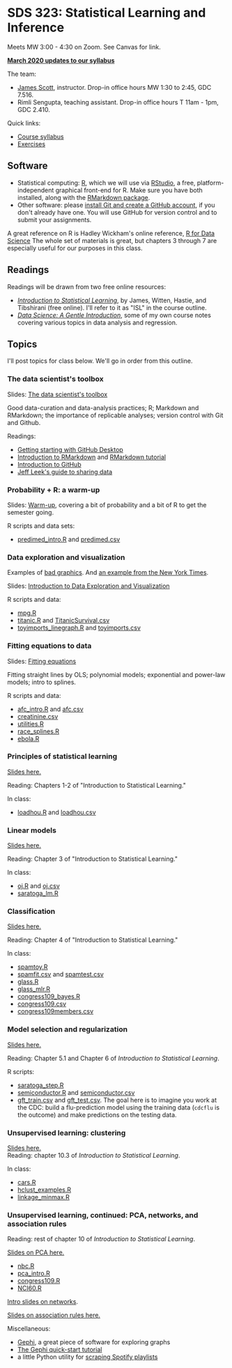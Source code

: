 # SDS 323: Statistical Learning and Inference  

Meets MW 3:00 - 4:30 on Zoom.  See Canvas for link.

[__March 2020 updates to our syllabus__](ref/SDS323_Spring2020_Syllabus_UpdateMarch2020.docx)


The team:  
- [James Scott](https://jgscott.github.io/), instructor.  Drop-in office hours MW 1:30 to 2:45, GDC 7.516.  
- Rimli Sengupta, teaching assistant.  Drop-in office hours T 11am - 1pm, GDC 2.410.  

Quick links:
- [Course syllabus](ref/SDS323_Spring2020_Syllabus.pdf)   
- [Exercises](exercises/)  


## Software

- Statistical computing: [R](http://www.r-project.org), which we will use via [RStudio](http://www.rstudio.com), a free, platform-independent graphical front-end for R.  Make sure you have both installed, along with the [RMarkdown package](http://rmarkdown.rstudio.com).   
- Other software: please [install Git and create a GitHub account](https://help.github.com/articles/set-up-git/), if you don't already have one.  You will use GitHub for version control and to submit your assignments.  

A great reference on R is Hadley Wickham's online reference, [R for Data Science](https://r4ds.had.co.nz/)  The whole set of materials is great, but chapters 3 through 7 are especially useful for our purposes in this class.  

## Readings

Readings will be drawn from two free online resources:  
- [_Introduction to Statistical Learning_](http://faculty.marshall.usc.edu/gareth-james/ISL/), by James, Witten, Hastie, and Tibshirani (free online).   I'll refer to it as "ISL" in the course outline.  
- [_Data Science: A Gentle Introduction_](ref/DataScience.pdf), some of my own course notes covering various topics in data analysis and regression.   
 

## Topics

I'll post topics for class below.  We'll go in order from this outline.  


### The data scientist's toolbox

Slides: [The data scientist's toolbox](slides/00_toolbox/00_datascience_toolbox.pdf)    

Good data-curation and data-analysis practices; R; Markdown and RMarkdown; the importance of replicable analyses; version control with Git and Github.

Readings:  
- [Getting starting with GitHub Desktop](https://help.github.com/en/desktop/getting-started-with-github-desktop)  
- [Introduction to RMarkdown](http://rmarkdown.rstudio.com) and [RMarkdown tutorial](https://rmarkdown.rstudio.com/lesson-1.html)  
- [Introduction to GitHub](https://guides.github.com/activities/hello-world/)   
- [Jeff Leek's guide to sharing data](https://github.com/jtleek/datasharing)  


### Probability + R: a warm-up

Slides: [Warm-up](slides/01_warmup/01_warmup.pdf), covering a bit of probability and a bit of R to get the semester going.  

R scripts and data sets:  
- [predimed_intro.R](R/predimed_intro.R) and [predimed.csv](data/predimed.csv)   


### Data exploration and visualization

Examples of [bad graphics](ref/badgraphics.pdf).  And [an example from the New York Times](https://www.nytimes.com/interactive/2018/08/30/climate/how-much-hotter-is-your-hometown.html).  

Slides: [Introduction to Data Exploration and Visualization](slides/02_intro_dataviz/02_intro_dataviz.pdf)    

R scripts and data:  
- [mpg.R](R/mpg.R)  
- [titanic.R](R/titanic.R) and [TitanicSurvival.csv](data/TitanicSurvival.csv)  
- [toyimports_linegraph.R](R/toyimports_linegraph.R) and [toyimports.csv](data/toyimports.csv)  


### Fitting equations to data

Slides: [Fitting equations](slides/03_fitting_equations/03_fitting_equations.pdf)  

Fitting straight lines by OLS; polynomial models; exponential and power-law models; intro to splines.  
  
R scripts and data:    
- [afc_intro.R](./R/afc_intro.R) and [afc.csv](data/afc.csv)
- [creatinine.csv](data/creatinine.csv)  
- [utilities.R](./R/utilities.R)  
- [race_splines.R](./R/race_splines.R)  
- [ebola.R](./R/ebola.R)


### Principles of statistical learning

[Slides here.](slides/04_intro_learning/04_intro_learning.pdf)  

Reading: Chapters 1-2 of "Introduction to Statistical Learning."

In class:  
- [loadhou.R](R/loadhou.R) and [loadhou.csv](data/loadhou.csv)   

<!-- - [spamtoy.R](R/spamtoy.r)  
- [spamfit.csv](data/spamfit.csv)   
- [spamtest.csv](data/spamtest.csv)   
 -->


### Linear models

[Slides here.](slides/05_linear_models/05_linear_models.pdf)  

Reading: Chapter 3 of "Introduction to Statistical Learning."

In class:  
- [oj.R](R/oj.R) and [oj.csv](data/oj.csv)   
- [saratoga_lm.R](R/saratoga_lm.R)  


### Classification

[Slides here.](slides/06-classification/06-classification.pdf)  

Reading: Chapter 4 of "Introduction to Statistical Learning."

In class:  
- [spamtoy.R](R/spam_toy.r)  
- [spamfit.csv](data/spamfit.csv) and [spamtest.csv](data/spamtest.csv)   
- [glass.R](R/glass.R)  
- [glass_mlr.R](R/glass_mlr.R)  
- [congress109_bayes.R](R/congress109_bayes.R)  
- [congress109.csv](data/congress109.csv)   
- [congress109members.csv](data/congress109members.csv)   


### Model selection and regularization  

[Slides here.](slides/07-selection_regularization/07-selection_regularization.pdf)

Reading: Chapter 5.1 and Chapter 6 of _Introduction to Statistical Learning_.  

R scripts:  
- [saratoga_step.R](R/saratoga_step.R)  
- [semiconductor.R](R/semiconductor.R) and [semiconductor.csv](data/semiconductor.csv)  
- [gft_train.csv](data/gft_train.csv) and [gft_test.csv](data/gft_test.csv).  The goal here is to imagine you work at the CDC: build a flu-prediction model using the training data (`cdcflu` is the outcome) and make predictions on the testing data.  


### Unsupervised learning: clustering    

[Slides here.](slides/08-clustering/08-clustering.pdf)  
Reading: chapter 10.3 of _Introduction to Statistical Learning_.

In class:  
- [cars.R](R/cars.R)  
- [hclust_examples.R](R/hclust_examples.R)  
- [linkage_minmax.R](R/linkage_minmax.R)  



### Unsupervised learning, continued: PCA, networks, and association rules

Reading: rest of chapter 10 of _Introduction to Statistical Learning_.

[Slides on PCA here.](slides/09-PCA/09-PCA.pdf)  
- [nbc.R](R/nbc.R) 
- [pca_intro.R](R/pca_intro.R)  
- [congress109.R](R/congress109.R)  
- [NCI60.R](R/NCI60.R)  


[Intro slides on networks](notes/networks_intro.pdf).  

[Slides on association rules here.](https://github.com/jgscott/ECO395M/blob/master/notes/association_rules.pdf)    

Miscellaneous:  
- [Gephi](https://gephi.org/), a great piece of software for exploring graphs  
- [The Gephi quick-start tutorial](https://gephi.org/tutorials/gephi-tutorial-quick_start.pdf)  
- a little Python utility for [scraping Spotify playlists](https://github.com/nithinphilips/spotifyscrape)  



<!--  ### The bootstrap

[Slides here.](slides/08_bootstrap/08_bootstrap.pdf)

Reading: Chapter 5 of "Data Science: A Gentle Introduction" and Chapter 5.2 of "Statistical Learning."  

In class:  
- [creatinine_bootstrap.R](R/creatinine_bootstrap.R)  
- [residual_resampling.R](R/residual_resampling.R)  
- [predimed_bootstrap.R](R/predimed_bootstrap.R)    
- [portfolio.R](R/portfolio.R)   
- [chymotrypsin.csv](data/chymotrypsin.csv)   
- [ethanol.csv](data/ethanol.csv)    
- [predimed.csv](data/predimed.csv)    


### Principal components analysis (PCA)

Slides: [Introduction to PCA](http://rpubs.com/jgscott/PCA)    

Reference: ISL Section 10.2 


Scripts and data:  
- [pca_intro.R](R/pca_intro.R)  
- [congress109.R](R/congress109.R), [congress109.csv](data/congress109.csv), and [congress109members.csv](data/congress109members.csv)  
- [NCI60.R](R/NCI60.R)  

If time:  
- [FXmonthly.R](R/FXmonthly.R), [FXmonthly.csv](data/FXmonthly.csv), and [currency_codes.txt](data/currency_codes.txt)    
- [gasoline.R](R/gasoline.R) and [gasoline.csv](data/gasoline.csv)   


### Trees

[Slides on trees](notes/trees.pdf).  

Reading: Chapter 8 of _Introduction to Statistical Learning_.
 -->


